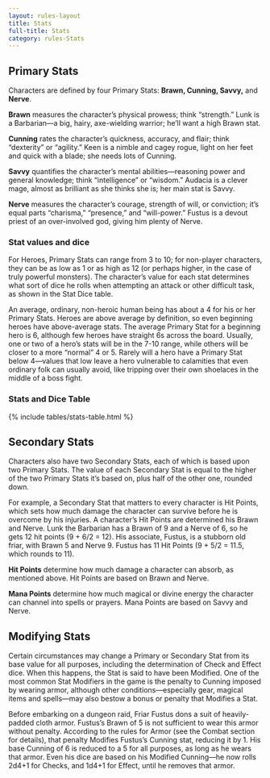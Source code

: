 ```yaml
---
layout: rules-layout
title: Stats
full-title: Stats
category: rules-Stats
---
```


## Primary Stats

Characters are defined by four Primary Stats: **Brawn, Cunning, Savvy,** and **Nerve**.

**Brawn** measures the character’s physical prowess; think “strength.” Lunk is a Barbarian—a big, hairy, axe-wielding warrior; he’ll want a high Brawn stat.

**Cunning** rates the character’s quickness, accuracy, and flair; think “dexterity” or “agility.” Keen is a nimble and cagey rogue, light on her feet and quick with a blade; she needs lots of Cunning.

**Savvy** quantifies the character’s mental abilities—reasoning power and general knowledge; think “intelligence” or “wisdom.” Audacia is a clever mage, almost as brilliant as she thinks she is; her main stat is Savvy.

**Nerve** measures the character’s courage, strength of will, or conviction; it’s equal parts “charisma,” “presence,” and “will-power.” Fustus is a devout priest of an over-involved god, giving him plenty of Nerve.

### Stat values and dice

For Heroes, Primary Stats can range from 3 to 10; for non-player characters, they can be as low as 1 or as high as 12 (or perhaps higher, in the case of truly powerful monsters). The character’s value for each stat determines what sort of dice he rolls when attempting an attack or other difficult task, as shown in the Stat Dice table.

An average, ordinary, non-heroic human being has about a 4 for his or her Primary Stats. Heroes are above average by definition, so even beginning heroes have above-average stats. The average Primary Stat for a beginning hero is 6, although few heroes have straight 6s across the board. Usually, one or two of a hero’s stats will be in the 7-10 range, while others will be closer to a more “normal” 4 or 5. Rarely will a hero have a Primary Stat below 4—values that low leave a hero vulnerable to calamities that even ordinary folk can usually avoid, like tripping over their own shoelaces in the middle of a boss fight.

### Stats and Dice Table
{% include tables/stats-table.html %}

## Secondary Stats
Characters also have two Secondary Stats, each of which is based upon two Primary Stats. The value of each Secondary Stat is equal to the higher of the two Primary Stats it’s based on, plus half of the other one, rounded down.

For example, a Secondary Stat that matters to every character is Hit Points, which sets how much damage the character can survive before he is overcome by his injuries. A character’s Hit Points are determined his Brawn and Nerve. Lunk the Barbarian has a Brawn of 9 and a Nerve of 6, so he gets 12 hit points (9 + 6/2 = 12). His associate, Fustus, is a stubborn old friar, with Brawn 5 and Nerve 9. Fustus has 11 Hit Points (9 + 5/2 = 11.5, which rounds to 11).

**Hit Points** determine how much damage a character can absorb, as mentioned above. Hit Points are based on Brawn and Nerve.

**Mana Points** determine how much magical or divine energy the character can channel into spells or prayers. Mana Points are based on Savvy and Nerve.

## Modifying Stats
Certain circumstances may change a Primary or Secondary Stat from its base value for all purposes, including the determination of Check and Effect dice. When this happens, the Stat is said to have been Modified. One of the most common Stat Modifiers in the game is the penalty to Cunning imposed by wearing armor, although other conditions—especially gear, magical items and spells—may also bestow a bonus or penalty that Modifies a Stat.

Before embarking on a dungeon raid, Friar Fustus dons a suit of heavily-padded cloth armor. Fustus’s Brawn of 5 is not sufficient to wear this armor without penalty. According to the rules for Armor (see the Combat section for details), that penalty Modifies Fustus’s Cunning stat, reducing it by 1. His base Cunning of 6 is reduced to a 5 for all purposes, as long as he wears that armor. Even his dice are based on his Modified Cunning—he now rolls 2d4+1 for Checks, and 1d4+1 for Effect, until he removes that armor.

